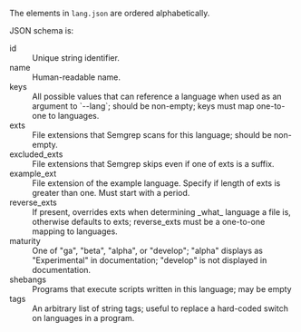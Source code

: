 The elements in `lang.json` are ordered alphabetically.

JSON schema is:

<dl>
  <dt>id</dt><dd>Unique string identifier.</dd>
  <dt>name</dt><dd>Human-readable name.</dd>
  <dt>keys</dt><dd>All possible values that can reference a language when used as an
    argument to `--lang`; should be non-empty; keys must map one-to-one
    to languages.</dd>
  <dt>exts</dt><dd>File extensions that Semgrep scans for this language; should be
    non-empty.</dd>
  <dt>excluded_exts</dt><dd>File extensions that Semgrep skips even if one of exts is a
    suffix.</dd>
  <dt>example_ext</dt><dd>File extension of the example language. Specify if
    length of exts is greater than one. Must start with a period.</dd>
  <dt>reverse_exts</dt><dd>If present, overrides exts when determining _what_ language a
    file is, otherwise defaults to exts; reverse_exts must be a one-to-one
    mapping to languages.</dd>
  <dt>maturity</dt><dd>One of "ga", "beta", "alpha", or "develop"; "alpha" displays as "Experimental"
    in documentation; "develop" is not displayed in documentation.</dd>
  <dt>shebangs</dt><dd>Programs that execute scripts written in this language; may be empty</dd>
  <dt>tags</dt><dd>An arbitrary list of string tags; useful to replace
    a hard-coded switch on languages in a program.</dd>
</dl>

